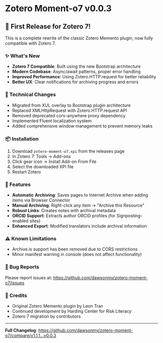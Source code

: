 # Zotero Moment-o7 v0.0.3

## 🎉 First Release for Zotero 7!

This is a complete rewrite of the classic Zotero Memento plugin, now fully compatible with Zotero 7.

### ✨ What's New
- **Zotero 7 Compatible**: Built using the new Bootstrap architecture
- **Modern Codebase**: Async/await patterns, proper error handling
- **Improved Performance**: Using Zotero.HTTP.request for better reliability
- **Better UX**: Clear notifications for archiving progress and errors

### 🔧 Technical Changes
- Migrated from XUL overlay to Bootstrap plugin architecture
- Replaced XMLHttpRequest with Zotero.HTTP.request API
- Removed deprecated cors-anywhere proxy dependency
- Implemented Fluent localization system
- Added comprehensive window management to prevent memory leaks

### 📦 Installation
1. Download `zotero-moment-o7.xpi` from the releases page
2. In Zotero 7: Tools → Add-ons
3. Click gear icon → Install Add-on From File
4. Select the downloaded XPI file
5. Restart Zotero

### 🚀 Features
- **Automatic Archiving**: Saves pages to Internet Archive when adding items via Browser Connector
- **Manual Archiving**: Right-click any item → "Archive this Resource"
- **Robust Links**: Creates notes with archival metadata
- **ORCID Support**: Extracts author ORCID profiles (for Signposting-enabled sites)
- **Enhanced Export**: Modified translators include archival information

### ⚠️ Known Limitations
- Archive.is support has been removed due to CORS restrictions
- Minor manifest warning in console (does not affect functionality)

### 🐛 Bug Reports
Please report issues at: https://github.com/dawsonmv/zotero-moment-o7/issues

### 🙏 Credits
- Original Zotero Memento plugin by Leon Tran
- Continued development by Harding Center for Risk Literacy
- Zotero 7 migration by contributors

---
**Full Changelog**: https://github.com/dawsonmv/zotero-moment-o7/compare/v1.1.1...v0.0.3
